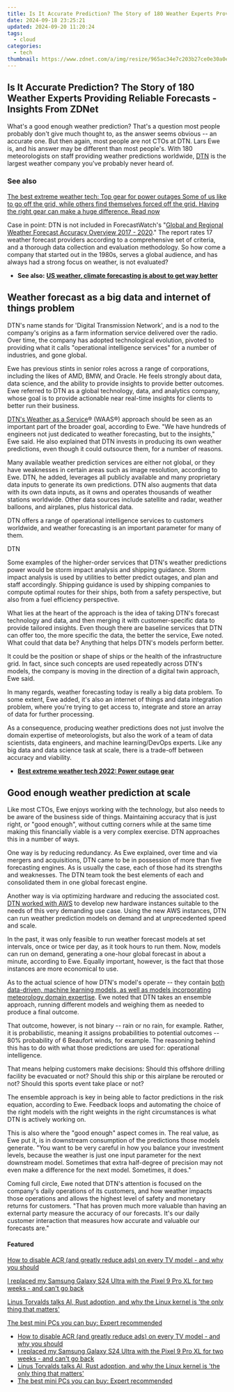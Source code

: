 ```yaml
---
title: Is It Accurate Prediction? The Story of 180 Weather Experts Providing Reliable Forecasts - Insights From ZDNet
date: 2024-09-18 23:25:21
updated: 2024-09-20 11:20:24
tags:
  - cloud
categories:
  - tech
thumbnail: https://www.zdnet.com/a/img/resize/965ac34e7c203b27ce0e30a0e9c41cd22515bc37/2022/06/30/431f83e7-d721-4fab-ab2a-b28258871259/dtn-simulation-image-f845ccbb6209856dd47728d6332f9dce56a009f0.png?width=278&height=156&fit=crop&format=pjpg&auto=webp
---
```


## Is It Accurate Prediction? The Story of 180 Weather Experts Providing Reliable Forecasts - Insights From ZDNet

What's a good enough weather prediction? That's a question most people probably don't give much thought to, as the answer seems obvious -- an accurate one. But then again, most people are not CTOs at DTN. Lars Ewe is, and his answer may be different than most people's. With 180 meteorologists on staff providing weather predictions worldwide, [DTN](https://www.dtn.com/) is the largest weather company you've probably never heard of.

### See also

[The best extreme weather tech: Top gear for power outages Some of us like to go off the grid, while others find themselves forced off the grid. Having the right gear can make a huge difference.  Read now](https://www.zdnet.com/article/best-extreme-weather-tech/)

Case in point: DTN is not included in ForecastWatch's "[Global and Regional Weather Forecast Accuracy Overview 2017 - 2020](https://www.forecastwatch.com/wp-content/uploads/Global%5Fand%5FRegional%5FWeather%5FForecast%5FAccuracy%5FOverview%5F2017-2020.pdf)." The report rates 17 weather forecast providers according to a comprehensive set of criteria, and a thorough data collection and evaluation methodology. So how come a company that started out in the 1980s, serves a global audience, and has always had a strong focus on weather, is not evaluated?

* **See also:** [**US weather, climate forecasting is about to get way better**](https://www.zdnet.com/article/us-weather-climate-forecasting-is-about-to-get-way-better/)

## Weather forecast as a big data and internet of things problem

DTN's name stands for 'Digital Transmission Network', and is a nod to the company's origins as a farm information service delivered over the radio. Over time, the company has adopted technological evolution, pivoted to providing what it calls "operational intelligence services" for a number of industries, and gone global.

Ewe has previous stints in senior roles across a range of corporations, including the likes of AMD, BMW, and Oracle. He feels strongly about data, data science, and the ability to provide insights to provide better outcomes. Ewe referred to DTN as a global technology, data, and analytics company, whose goal is to provide actionable near real-time insights for clients to better run their business.

[DTN's Weather as a Service](https://www.dtn.com/weather/)® (WAAS®) approach should be seen as an important part of the broader goal, according to Ewe. "We have hundreds of engineers not just dedicated to weather forecasting, but to the insights," Ewe said. He also explained that DTN invests in producing its own weather predictions, even though it could outsource them, for a number of reasons.

Many available weather prediction services are either not global, or they have weaknesses in certain areas such as image resolution, according to Ewe. DTN, he added, leverages all publicly available and many proprietary data inputs to generate its own predictions. DTN also augments that data with its own data inputs, as it owns and operates thousands of weather stations worldwide. Other data sources include satellite and radar, weather balloons, and airplanes, plus historical data.

DTN offers a range of operational intelligence services to customers worldwide, and weather forecasting is an important parameter for many of them.

DTN

Some examples of the higher-order services that DTN's weather predictions power would be storm impact analysis and shipping guidance. Storm impact analysis is used by utilities to better predict outages, and plan and staff accordingly. Shipping guidance is used by shipping companies to compute optimal routes for their ships, both from a safety perspective, but also from a fuel efficiency perspective.

What lies at the heart of the approach is the idea of taking DTN's forecast technology and data, and then merging it with customer-specific data to provide tailored insights. Even though there are baseline services that DTN can offer too, the more specific the data, the better the service, Ewe noted. What could that data be? Anything that helps DTN's models perform better.

It could be the position or shape of ships or the health of the infrastructure grid. In fact, since such concepts are used repeatedly across DTN's models, the company is moving in the direction of a digital twin approach, Ewe said.

In many regards, weather forecasting today is really a big data problem. To some extent, Ewe added, it's also an internet of things and data integration problem, where you're trying to get access to, integrate and store an array of data for further processing.

As a consequence, producing weather predictions does not just involve the domain expertise of meteorologists, but also the work of a team of data scientists, data engineers, and machine learning/DevOps experts. Like any big data and data science task at scale, there is a trade-off between accuracy and viability.

* [**Best extreme weather tech 2022: Power outage gear**](https://www.zdnet.com/home-and-office/yard-outdoors/best-extreme-weather-tech/)

## Good enough weather prediction at scale

Like most CTOs, Ewe enjoys working with the technology, but also needs to be aware of the business side of things. Maintaining accuracy that is just right, or "good enough", without cutting corners while at the same time making this financially viable is a very complex exercise. DTN approaches this in a number of ways.

One way is by reducing redundancy. As Ewe explained, over time and via mergers and acquisitions, DTN came to be in possession of more than five forecasting engines. As is usually the case, each of those had its strengths and weaknesses. The DTN team took the best elements of each and consolidated them in one global forecast engine.

Another way is via optimizing hardware and reducing the associated cost. [DTN worked with AWS](https://buy.geni.us/Proxy.ashx?TSID=368250&GR%5FURL=https%3A%2F%2Faws.amazon.com%2Fsolutions%2Fcase-studies%2Fdtn-case-study%2F%3Ftag%3Dzd-buy-button-20%26ascsubtag%3D%5F%5FCOM%5FCLICK%5FID%5F%5F%7C49b4b7e4-90ca-443d-8fd4-1ea58fe42773%7Cdtp&dtb=1) to develop new hardware instances suitable to the needs of this very demanding use case. Using the new AWS instances, DTN can run weather prediction models on demand and at unprecedented speed and scale.

In the past, it was only feasible to run weather forecast models at set intervals, once or twice per day, as it took hours to run them. Now, models can run on demand, generating a one-hour global forecast in about a minute, according to Ewe. Equally important, however, is the fact that those instances are more economical to use.

As to the actual science of how DTN's model's operate -- they contain [both data-driven, machine learning models, as well as models incorporating meteorology domain expertise](https://www.zdnet.com/article/raiders-of-the-storm-the-data-science-behind-weather-prediction/). Ewe noted that DTN takes an ensemble approach, running different models and weighing them as needed to produce a final outcome.

That outcome, however, is not binary -- rain or no rain, for example. Rather, it is probabilistic, meaning it assigns probabilities to potential outcomes -- 80% probability of 6 Beaufort winds, for example. The reasoning behind this has to do with what those predictions are used for: operational intelligence.

That means helping customers make decisions: Should this offshore drilling facility be evacuated or not? Should this ship or this airplane be rerouted or not? Should this sports event take place or not?

The ensemble approach is key in being able to factor predictions in the risk equation, according to Ewe. Feedback loops and automating the choice of the right models with the right weights in the right circumstances is what DTN is actively working on.

This is also where the "good enough" aspect comes in. The real value, as Ewe put it, is in downstream consumption of the predictions those models generate. "You want to be very careful in how you balance your investment levels, because the weather is just one input parameter for the next downstream model. Sometimes that extra half-degree of precision may not even make a difference for the next model. Sometimes, it does."

Coming full circle, Ewe noted that DTN's attention is focused on the company's daily operations of its customers, and how weather impacts those operations and allows the highest level of safety and monetary returns for customers. "That has proven much more valuable than having an external party measure the accuracy of our forecasts. It's our daily customer interaction that measures how accurate and valuable our forecasts are." 

#### Featured

[How to disable ACR (and greatly reduce ads) on every TV model - and why you should](https://www.zdnet.com/article/how-to-disable-acr-and-greatly-reduce-ads-on-every-tv-model-and-why-you-should/ "How to disable ACR (and greatly reduce ads) on every TV model - and why you should")

[I replaced my Samsung Galaxy S24 Ultra with the Pixel 9 Pro XL for two weeks - and can't go back](https://www.zdnet.com/article/i-replaced-my-samsung-galaxy-s24-ultra-with-the-pixel-9-pro-xl-for-two-weeks-and-cant-go-back/ "I replaced my Samsung Galaxy S24 Ultra with the Pixel 9 Pro XL for two weeks - and can't go back")

[Linus Torvalds talks AI, Rust adoption, and why the Linux kernel is 'the only thing that matters'](https://www.zdnet.com/article/linus-torvalds-talks-ai-rust-adoption-and-why-the-linux-kernel-is-the-only-thing-that-matters/ "Linus Torvalds talks AI, Rust adoption, and why the Linux kernel is 'the only thing that matters'")

[The best mini PCs you can buy: Expert recommended](https://www.zdnet.com/article/best-mini-pc/ "The best mini PCs you can buy: Expert recommended")

* [How to disable ACR (and greatly reduce ads) on every TV model - and why you should](https://www.zdnet.com/article/how-to-disable-acr-and-greatly-reduce-ads-on-every-tv-model-and-why-you-should/ "How to disable ACR (and greatly reduce ads) on every TV model - and why you should")
* [I replaced my Samsung Galaxy S24 Ultra with the Pixel 9 Pro XL for two weeks - and can't go back](https://www.zdnet.com/article/i-replaced-my-samsung-galaxy-s24-ultra-with-the-pixel-9-pro-xl-for-two-weeks-and-cant-go-back/ "I replaced my Samsung Galaxy S24 Ultra with the Pixel 9 Pro XL for two weeks - and can't go back")
* [Linus Torvalds talks AI, Rust adoption, and why the Linux kernel is 'the only thing that matters'](https://www.zdnet.com/article/linus-torvalds-talks-ai-rust-adoption-and-why-the-linux-kernel-is-the-only-thing-that-matters/ "Linus Torvalds talks AI, Rust adoption, and why the Linux kernel is 'the only thing that matters'")
* [The best mini PCs you can buy: Expert recommended](https://www.zdnet.com/article/best-mini-pc/ "The best mini PCs you can buy: Expert recommended")

<ins class="adsbygoogle"
     style="display:block"
     data-ad-format="autorelaxed"
     data-ad-client="ca-pub-7571918770474297"
     data-ad-slot="1223367746"></ins>



<ins class="adsbygoogle"
     style="display:block"
     data-ad-client="ca-pub-7571918770474297"
     data-ad-slot="8358498916"
     data-ad-format="auto"
     data-full-width-responsive="true"></ins>
